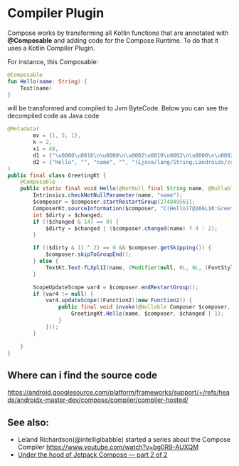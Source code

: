 # Compiler Plugin

Compose works by transforming all Kotlin functions that are annotated with **@Composable** and adding code for the Compose Runtime.
To do that it uses a Kotlin Compiler Plugin.


For instance, this Composable: 
```kotlin
@Composable
fun Hello(name: String) {
    Text(name)
}
```


will be transformed and compiled to Jvm ByteCode. Below you can see the decompiled code as Java code

```java
@Metadata(
        mv = {1, 5, 1},
        k = 2,
        xi = 48,
        d1 = {"\u0000\u0010\n\u0000\n\u0002\u0010\u0002\n\u0000\n\u0002\u0010\u000e\n\u0002\b\u0002\u001a\u0015\u0010\u0000\u001a\u00020\u00012\u0006\u0010\u0002\u001a\u00020\u0003H\u0007¢\u0006\u0002\u0010\u0004¨\u0006\u0005"},
        d2 = {"Hello", "", "name", "", "(Ljava/lang/String;Landroidx/compose/runtime/Composer;I)V", "app_debug"}
)
public final class GreetingKt {
    @Composable
    public static final void Hello(@NotNull final String name, @Nullable Composer $composer, final int $changed) {
        Intrinsics.checkNotNullParameter(name, "name");
        $composer = $composer.startRestartGroup(274849561);
        ComposerKt.sourceInformation($composer, "C(Hello)7@166L10:Greeting.kt#tlkiwl");
        int $dirty = $changed;
        if (($changed & 14) == 0) {
            $dirty = $changed | ($composer.changed(name) ? 4 : 2);
        }

        if (($dirty & 11 ^ 2) == 0 && $composer.getSkipping()) {
            $composer.skipToGroupEnd();
        } else {
            TextKt.Text-fLXpl1I(name, (Modifier)null, 0L, 0L, (FontStyle)null, (FontWeight)null, (FontFamily)null, 0L, (TextDecoration)null, (TextAlign)null, 0L, 0, false, 0, (Function1)null, (TextStyle)null, $composer, 14 & $dirty, 0, 65534);
        }

        ScopeUpdateScope var4 = $composer.endRestartGroup();
        if (var4 != null) {
            var4.updateScope((Function2)(new Function2() {
                public final void invoke(@Nullable Composer $composer, int $force) {
                    GreetingKt.Hello(name, $composer, $changed | 1);
                }
            }));
        }

    }
}
```


## Where can i find the source code
https://android.googlesource.com/platform/frameworks/support/+/refs/heads/androidx-master-dev/compose/compiler/compiler-hosted/


## See also:
* Leland Richardson(@intelligibabble) started a series about the Compose Compiler https://www.youtube.com/watch?v=bg0R9-AUXQM
* [Under the hood of Jetpack Compose — part 2 of 2](https://medium.com/androiddevelopers/under-the-hood-of-jetpack-compose-part-2-of-2-37b2c20c6cdd)

